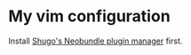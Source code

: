 My vim configuration
====================

Install [Shugo's Neobundle plugin manager](https://github.com/Shougo/neobundle.vim) first.
